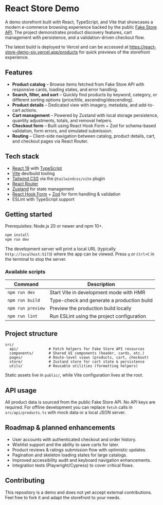 # React Store Demo

A demo storefront built with React, TypeScript, and Vite that showcases a modern e-commerce browsing experience backed by the public [Fake Store API](https://fakestoreapi.com/). The project demonstrates product discovery features, cart management with persistence, and a validation-driven checkout flow.

The latest build is deployed to Vercel and can be accessed at https://react-store-demo-six.vercel.app/products for quick previews of the storefront experience.

## Features

- **Product catalog** – Browse items fetched from Fake Store API with responsive cards, loading states, and error handling.
- **Search, filter, and sort** – Quickly find products by keyword, category, or different sorting options (price/title, ascending/descending).
- **Product details** – Dedicated view with imagery, metadata, and add-to-cart actions.
- **Cart management** – Powered by Zustand with local storage persistence, quantity adjustments, totals, and removal helpers.
- **Checkout form** – Built using React Hook Form + Zod for schema-based validation, form errors, and simulated submission.
- **Routing** – Client-side navigation between catalog, product details, cart, and checkout pages via React Router.

## Tech stack

- [React 19](https://react.dev/) with [TypeScript](https://www.typescriptlang.org/)
- [Vite](https://vite.dev/) dev/build tooling
- [Tailwind CSS](https://tailwindcss.com/) via the `@tailwindcss/vite` plugin
- [React Router](https://reactrouter.com/)
- [Zustand](https://zustand-demo.pmnd.rs/) for state management
- [React Hook Form](https://react-hook-form.com/) + [Zod](https://zod.dev/) for form handling & validation
- ESLint with TypeScript support

## Getting started

Prerequisites: Node.js 20 or newer and npm 10+.

```bash
npm install
npm run dev
```

The development server will print a local URL (typically `http://localhost:5173`) where the app can be viewed. Press `q` or `Ctrl+C` in the terminal to stop the server.

### Available scripts

| Command         | Description                                   |
|-----------------|-----------------------------------------------|
| `npm run dev`   | Start Vite in development mode with HMR        |
| `npm run build` | Type-check and generate a production build     |
| `npm run preview` | Preview the production build locally        |
| `npm run lint`  | Run ESLint using the project configuration     |

## Project structure

```
src/
  api/              # Fetch helpers for Fake Store API resources
  components/       # Shared UI components (header, cards, etc.)
  pages/            # Route-level views (products, cart, checkout)
  store/            # Zustand store for cart state & persistence
  utils/            # Reusable utilities (formatting helpers)
```

Static assets live in `public/`, while Vite configuration lives at the root.

## API usage

All product data is sourced from the public Fake Store API. No API keys are required. For offline development you can replace `fetch` calls in `src/api/products.ts` with mock data or a local JSON server.

## Roadmap & planned enhancements

- User accounts with authenticated checkout and order history.
- Wishlist support and the ability to save carts for later.
- Product reviews & ratings submission flow with optimistic updates.
- Pagination and skeleton loading states for large catalogs.
- Improved accessibility audit and keyboard navigation enhancements.
- Integration tests (Playwright/Cypress) to cover critical flows.

## Contributing

This repository is a demo and does not yet accept external contributions. Feel free to fork it and adapt the storefront to your needs.
